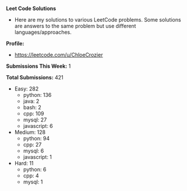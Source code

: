 **Leet Code Solutions**

- Here are my solutions to various LeetCode problems. Some solutions are answers to the same problem but use different languages/approaches.

**Profile:**

- https://leetcode.com/u/ChloeCrozier

**Submissions This Week:** 1

**Total Submissions:** 421
- Easy: 282
  - python: 136
  - java: 2
  - bash: 2
  - cpp: 109
  - mysql: 27
  - javascript: 6
- Medium: 128
  - python: 94
  - cpp: 27
  - mysql: 6
  - javascript: 1
- Hard: 11
  - python: 6
  - cpp: 4
  - mysql: 1